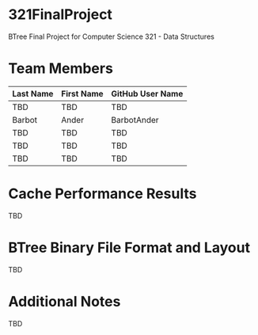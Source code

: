 # 321FinalProject
BTree Final Project for Computer Science 321 - Data Structures

# Team Members

Last Name       | First Name      | GitHub User Name
--------------- | --------------- | --------------------
TBD             | TBD             | TBD
Barbot          | Ander           | BarbotAnder
TBD             | TBD             | TBD
TBD             | TBD             | TBD
TBD             | TBD             | TBD

# Cache Performance Results
TBD

# BTree Binary File Format and Layout
TBD

# Additional Notes
TBD

